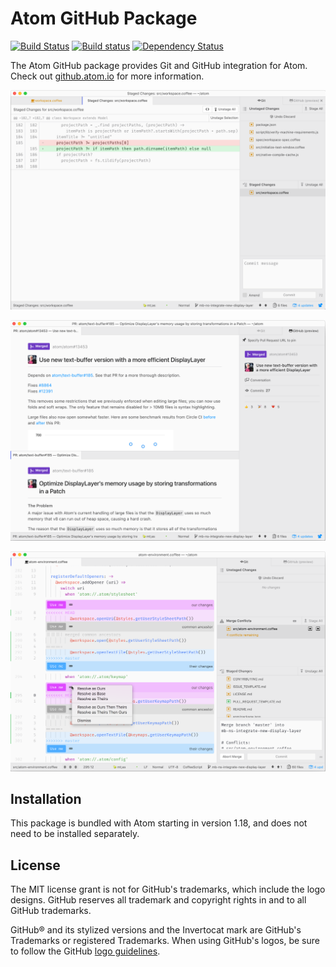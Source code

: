 # Atom GitHub Package

[![Build Status](https://travis-ci.org/atom/github.svg?branch=master)](https://travis-ci.org/atom/github)
[![Build status](https://ci.appveyor.com/api/projects/status/psctk8vrva49dseb/branch/master?svg=true)](https://ci.appveyor.com/project/Atom/github/branch/master)
[![Dependency Status](https://david-dm.org/atom/github.svg)](https://david-dm.org/atom/github)

The Atom GitHub package provides Git and GitHub integration for Atom. Check out [github.atom.io](https://github.atom.io) for more information.

![Git Integration](./docs/git-integration.png)

![GitHub Integration](./docs/github-integration.png)

![Merge Conflict Resolution](./docs/merge-conflicts.png)

## Installation

This package is bundled with Atom starting in version 1.18, and does not need to be installed separately.

## License

The MIT license grant is not for GitHub's trademarks, which include the logo designs. GitHub reserves all trademark and copyright rights in and to all GitHub trademarks.

GitHub® and its stylized versions and the Invertocat mark are GitHub's Trademarks or registered Trademarks. When using GitHub's logos, be sure to follow the GitHub [logo guidelines](https://github.com/logos).
